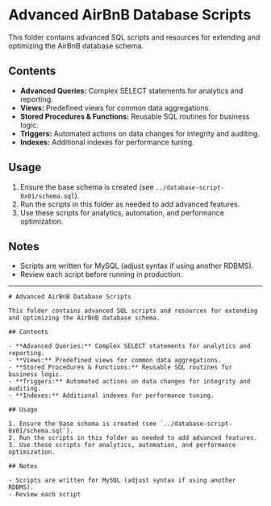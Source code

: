 # Advanced AirBnB Database Scripts

This folder contains advanced SQL scripts and resources for extending and optimizing the AirBnB database schema.

## Contents

- **Advanced Queries:** Complex SELECT statements for analytics and reporting.
- **Views:** Predefined views for common data aggregations.
- **Stored Procedures & Functions:** Reusable SQL routines for business logic.
- **Triggers:** Automated actions on data changes for integrity and auditing.
- **Indexes:** Additional indexes for performance tuning.

## Usage

1. Ensure the base schema is created (see `../database-script-0x01/schema.sql`).
2. Run the scripts in this folder as needed to add advanced features.
3. Use these scripts for analytics, automation, and performance optimization.

## Notes

- Scripts are written for MySQL (adjust syntax if using another RDBMS).
- Review each script before running in production.

---
```<!-- filepath: c:\Users\HP\Desktop\alx-database\database-adv-script\README.md -->
# Advanced AirBnB Database Scripts

This folder contains advanced SQL scripts and resources for extending and optimizing the AirBnB database schema.

## Contents

- **Advanced Queries:** Complex SELECT statements for analytics and reporting.
- **Views:** Predefined views for common data aggregations.
- **Stored Procedures & Functions:** Reusable SQL routines for business logic.
- **Triggers:** Automated actions on data changes for integrity and auditing.
- **Indexes:** Additional indexes for performance tuning.

## Usage

1. Ensure the base schema is created (see `../database-script-0x01/schema.sql`).
2. Run the scripts in this folder as needed to add advanced features.
3. Use these scripts for analytics, automation, and performance optimization.

## Notes

- Scripts are written for MySQL (adjust syntax if using another RDBMS).
- Review each script